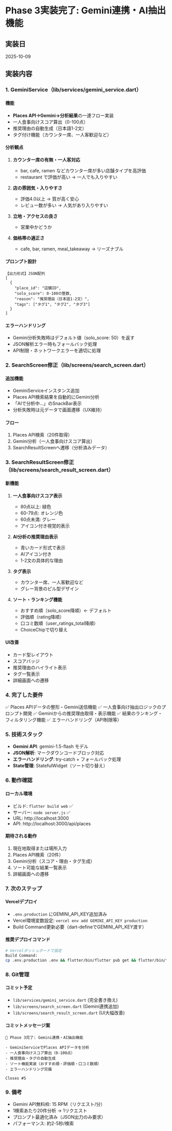 # Phase 3実装完了: Gemini連携・AI抽出機能

## 実装日
2025-10-09

## 実装内容

### 1. GeminiService（lib/services/gemini_service.dart）

#### 機能
- **Places API→Gemini→分析結果**の一連フロー実装
- 一人食事向けスコア算出（0-100点）
- 推奨理由の自動生成（日本語1-2文）
- タグ付け機能（カウンター席、一人客歓迎など）

#### 分析観点
1. **カウンター席の有無・一人客対応**
   - bar, cafe, ramen などカウンター席が多い店舗タイプを高評価
   - restaurant で評価が高い → 一人でも入りやすい
   
2. **店の雰囲気・入りやすさ**
   - 評価4.0以上 → 質が高く安心
   - レビュー数が多い → 人気があり入りやすい
   
3. **立地・アクセスの良さ**
   - 営業中かどうか
   
4. **価格帯の適正さ**
   - cafe, bar, ramen, meal_takeaway → リーズナブル

#### プロンプト設計
```
【出力形式】JSON配列
[
  {
    "place_id": "店舗ID",
    "solo_score": 0-100の整数,
    "reason": "推奨理由（日本語1-2文）",
    "tags": ["タグ1", "タグ2", "タグ3"]
  }
]
```

#### エラーハンドリング
- Gemini分析失敗時はデフォルト値（solo_score: 50）を返す
- JSON解析エラー時もフォールバック処理
- API制限・ネットワークエラーを適切に処理

### 2. SearchScreen修正（lib/screens/search_screen.dart）

#### 追加機能
- GeminiServiceインスタンス追加
- Places API検索結果を自動的にGemini分析
- 「AIで分析中...」のSnackBar表示
- 分析失敗時は元データで画面遷移（UX維持）

#### フロー
1. Places API検索（20件取得）
2. Gemini分析（一人食事向けスコア算出）
3. SearchResultScreenへ遷移（分析済みデータ）

### 3. SearchResultScreen修正（lib/screens/search_result_screen.dart）

#### 新機能
1. **一人食事向けスコア表示**
   - 80点以上: 緑色
   - 60-79点: オレンジ色
   - 60点未満: グレー
   - アイコン付き視覚的表示

2. **AI分析の推奨理由表示**
   - 青いカード形式で表示
   - AIアイコン付き
   - 1-2文の具体的な理由

3. **タグ表示**
   - カウンター席、一人客歓迎など
   - グレー背景のピル型デザイン

4. **ソート・ランキング機能**
   - おすすめ順（solo_score降順）← デフォルト
   - 評価順（rating降順）
   - 口コミ数順（user_ratings_total降順）
   - ChoiceChipで切り替え

#### UI改善
- カード型レイアウト
- スコアバッジ
- 推奨理由のハイライト表示
- タグ一覧表示
- 詳細画面への遷移

### 4. 完了した要件

✅ Places APIデータの整形・Gemini送信機能
✅ 一人食事向け抽出ロジックのプロンプト開発
✅ Geminiからの推奨理由取得・表示機能
✅ 結果のランキング・フィルタリング機能
✅ エラーハンドリング（API制限等）

### 5. 技術スタック

- **Gemini API**: gemini-1.5-flash モデル
- **JSON解析**: マークダウンコードブロック対応
- **エラーハンドリング**: try-catch + フォールバック処理
- **State管理**: StatefulWidget（ソート切り替え）

### 6. 動作確認

#### ローカル環境
- ビルド: `flutter build web` ✅
- サーバー: `node server.js` ✅
- URL: http://localhost:3000
- API: http://localhost:3000/api/places

#### 期待される動作
1. 現在地取得または場所入力
2. Places API検索（20件）
3. Gemini分析（スコア・理由・タグ生成）
4. ソート可能な結果一覧表示
5. 詳細画面への遷移

### 7. 次のステップ

#### Vercelデプロイ
- `.env.production` にGEMINI_API_KEY追加済み
- Vercel環境変数設定: `vercel env add GEMINI_API_KEY production`
- Build Command更新必要（dart-defineでGEMINI_API_KEY渡す）

#### 推奨デプロイコマンド
```bash
# Vercelダッシュボードで設定
Build Command:
cp .env.production .env && flutter/bin/flutter pub get && flutter/bin/flutter build web --release --dart-define=GEMINI_API_KEY=$GEMINI_API_KEY --dart-define=PLACES_API_KEY=$PLACES_API_KEY
```

### 8. Git管理

#### コミット予定
- `lib/services/gemini_service.dart` (完全書き換え)
- `lib/screens/search_screen.dart` (Gemini連携追加)
- `lib/screens/search_result_screen.dart` (UI大幅改善)

#### コミットメッセージ案
```
🤖 Phase 3完了: Gemini連携・AI抽出機能

- GeminiServiceでPlaces APIデータを分析
- 一人食事向けスコア算出（0-100点）
- 推奨理由・タグの自動生成
- ソート機能実装（おすすめ順・評価順・口コミ数順）
- エラーハンドリング完備

Closes #5
```

### 9. 備考

- Gemini API無料枠: 15 RPM（リクエスト/分）
- 1検索あたり20件分析 → 1リクエスト
- プロンプト最適化済み（JSON出力のみ要求）
- パフォーマンス: 約2-5秒/検索

